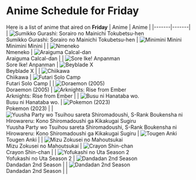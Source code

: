 # Anime Schedule for Friday
Here is a list of anime that aired on **Friday** 
| Anime | Anime |
|-------|-------|
| ![Sumikko Gurashi: Sorairo no Mainichi Tokubetsu-hen](https://cdn.myanimelist.net/images/anime/1816/151155.webp)<br>Sumikko Gurashi: Sorairo no Mainichi Tokubetsu-hen | ![Minimini Minini](https://cdn.myanimelist.net/images/anime/1753/148560.webp)<br>Minimini Minini |
| ![Nmeneko](https://cdn.myanimelist.net/images/anime/1989/149978.webp)<br>Nmeneko | ![Araiguma Calcal-dan](https://cdn.myanimelist.net/images/anime/1016/149942.webp)<br>Araiguma Calcal-dan |
| ![Sore Ike! Anpanman](https://cdn.myanimelist.net/images/anime/1902/111797.webp)<br>Sore Ike! Anpanman | ![Beyblade X](https://cdn.myanimelist.net/images/anime/1394/145458.webp)<br>Beyblade X |
| ![Chiikawa](https://cdn.myanimelist.net/images/anime/1783/121944.webp)<br>Chiikawa | ![Futari Solo Camp](https://cdn.myanimelist.net/images/anime/1904/150649.webp)<br>Futari Solo Camp |
| ![Doraemon (2005)](https://cdn.myanimelist.net/images/anime/6/23935.webp)<br>Doraemon (2005) | ![Arknights: Rise from Ember](https://cdn.myanimelist.net/images/anime/1790/149462.webp)<br>Arknights: Rise from Ember |
| ![Busu ni Hanataba wo.](https://cdn.myanimelist.net/images/anime/1672/148193.webp)<br>Busu ni Hanataba wo. | ![Pokemon (2023)](https://cdn.myanimelist.net/images/anime/1703/137216.webp)<br>Pokemon (2023) |
| ![Yuusha Party wo Tsuihou sareta Shiromadoushi, S-Rank Boukensha ni Hirowareru: Kono Shiromadoushi ga Kikakugai Sugiru](https://cdn.myanimelist.net/images/anime/1072/149889.webp)<br>Yuusha Party wo Tsuihou sareta Shiromadoushi, S-Rank Boukensha ni Hirowareru: Kono Shiromadoushi ga Kikakugai Sugiru | ![Tougen Anki](https://cdn.myanimelist.net/images/anime/1474/150666.webp)<br>Tougen Anki |
| ![Mizu Zokusei no Mahoutsukai](https://cdn.myanimelist.net/images/anime/1383/151072.webp)<br>Mizu Zokusei no Mahoutsukai | ![Crayon Shin-chan](https://cdn.myanimelist.net/images/anime/10/59897.webp)<br>Crayon Shin-chan |
| ![Yofukashi no Uta Season 2](https://cdn.myanimelist.net/images/anime/1509/148453.webp)<br>Yofukashi no Uta Season 2 | ![Dandadan 2nd Season](https://cdn.myanimelist.net/images/anime/1721/149001.webp)<br>Dandadan 2nd Season |
| ![Dandadan 2nd Season](https://cdn.myanimelist.net/images/anime/1721/149001.webp)<br>Dandadan 2nd Season |  |
